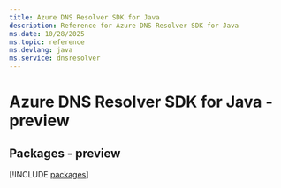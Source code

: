 ```yaml
---
title: Azure DNS Resolver SDK for Java
description: Reference for Azure DNS Resolver SDK for Java
ms.date: 10/28/2025
ms.topic: reference
ms.devlang: java
ms.service: dnsresolver
---
```

# Azure DNS Resolver SDK for Java - preview
## Packages - preview
[!INCLUDE [packages](dns-resolver-index.md)]